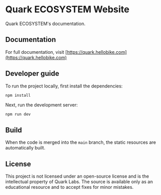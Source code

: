 # Quark ECOSYSTEM Website

Quark ECOSYSTEM's documentation.


## Documentation
For full documentation, visit [https://quark.hellobike.com](https://quark.hellobike.com)


## Developer guide
To run the project locally, first install the dependencies:

```bash
npm install
```

Next, run the development server:

```
npm run dev
```

## Build

When the code is merged into the `main` branch, the static resources are automatically built.

## License

This project is not licensed under an open-source license and is the intellectual property of Quark Labs. The source is available only as an educational resource and to accept fixes for minor mistakes.
